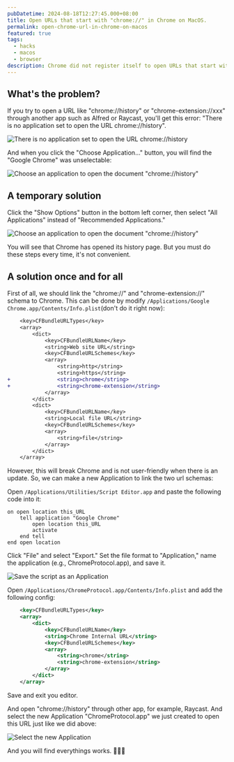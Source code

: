 ```yaml
---
pubDatetime: 2024-08-18T12:27:45.000+08:00
title: Open URLs that start with "chrome://" in Chrome on MacOS.
permalink: open-chrome-url-in-chrome-on-macos
featured: true
tags:
  - hacks
  - macos
  - browser
description: Chrome did not register itself to open URLs that start with "chrome://". I'm going to share some tips on how to fix this.
---
```


## What's the problem?

If you try to open a URL like "chrome://history" or "chrome-extension://xxx" through another app such as Alfred or Raycast, you'll get this error: "There is no application set to open the URL chrome://history".

![There is no application set to open the URL chrome://history](https://imgur.com/la4J1tl.png)

And when you click the "Choose Application..." button, you will find the "Google Chrome" was unselectable:

![Choose an application to open the document "chrome://history"](https://i.imgur.com/dXJbGM5.png)

## A temporary solution

Click the "Show Options" button in the bottom left corner, then select "All Applications" instead of "Recommended Applications."

![Choose an application to open the document "chrome://history"](https://i.imgur.com/jCriWOa.png)

You will see that Chrome has opened its history page. But you must do these steps every time, it's not convenient.

## A solution once and for all

First of all, we should link the "chrome://" and "chrome-extension://" schema to Chrome. This can be done by modify `/Applications/Google Chrome.app/Contents/Info.plist`(don't do it right now):

```diff
	<key>CFBundleURLTypes</key>
	<array>
		<dict>
			<key>CFBundleURLName</key>
			<string>Web site URL</string>
			<key>CFBundleURLSchemes</key>
			<array>
				<string>http</string>
				<string>https</string>
+				<string>chrome</string>
+				<string>chrome-extension</string>
			</array>
		</dict>
		<dict>
			<key>CFBundleURLName</key>
			<string>Local file URL</string>
			<key>CFBundleURLSchemes</key>
			<array>
				<string>file</string>
			</array>
		</dict>
	</array>
```

However, this will break Chrome and is not user-friendly when there is an update. So, we can make a new Application to link the two url schemas:

Open `/Applications/Utilities/Script Editor.app` and paste the following code into it:

```applescript
on open location this_URL
	tell application "Google Chrome"
		open location this_URL
		activate
	end tell
end open location
```

Click "File" and select "Export." Set the file format to "Application," name the application (e.g., ChromeProtocol.app), and save it.

![Save the script as an Application](https://i.imgur.com/FxvcL5U.png)

Open `/Applications/ChromeProtocol.app/Contents/Info.plist` and add the following config:

```xml
	<key>CFBundleURLTypes</key>
	<array>
		<dict>
			<key>CFBundleURLName</key>
			<string>Chrome Internal URL</string>
			<key>CFBundleURLSchemes</key>
			<array>
				<string>chrome</string>
				<string>chrome-extension</string>
			</array>
		</dict>
	</array>
```

Save and exit you editor.

And open "chrome://history" through other app, for example, Raycast. And select the new Application "ChromeProtocol.app" we just created to open this URL just like we did above:

![Select the new Application](https://i.imgur.com/joYWA16.png)

And you will find everythings works. 🎉🎉🎉
